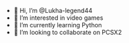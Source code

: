 - 👋 Hi, I’m @Lukha-legend44
- 👀 I’m interested in video games
- 🌱 I’m currently learning Python
- 💞️ I’m looking to collaborate on PCSX2

<!---
Lukha-legend44/Lukha-legend44 is a ✨ special ✨ repository because its `README.md` (this file) appears on your GitHub profile.
You can click the Preview link to take a look at your changes.
--->

